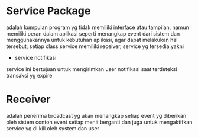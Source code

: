 # Service Package

adalah kumpulan program yg tidak memiliki interface atau tampilan, namun memiliki
peran dalam aplikasi seperti menangkap event dari sistem dan menggunakannya untuk
kebutuhan aplikasi, agar dapat melakukan hal tersebut, setiap class service memiliki
receiver, service yg tersedia yakni 

- service notifikasi

service ini bertujuan untuk mengirimkan user notifikasi saat
terdeteksi transaksi yg expire


# Receiver

adalah penerima broadcast yg akan menangkap setiap event yg diberikan oleh sistem
contoh event setiap menit berganti dan juga untuk mengaktifkan service yg di kill
oleh system dan user